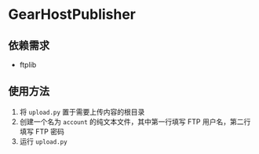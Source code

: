 # GearHostPublisher

## 依赖需求

- ftplib

## 使用方法

1. 将 ```upload.py``` 置于需要上传内容的根目录
1. 创建一个名为 ```account``` 的纯文本文件，其中第一行填写 FTP 用户名，第二行填写 FTP 密码
1. 运行 ```upload.py```